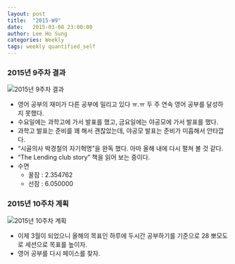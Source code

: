 ```yaml
---
layout: post
title:  "2015-W9"
date:   2015-03-08 23:00:00
author: Lee Ho Sung
categories: Weekly
tags: weekly quantified_self
---
```


### 2015년 9주차 결과
![2015년 9주차 결과](/assets/2015-W9-1.png)

* 영어 공부의 재미가 다른 공부에 밀리고 있다 ㅠ.ㅠ 두 주 연속 영어 공부를 달성하지 못했다. 
* 수요일에는 과학고에 가서 발표를 했고, 금요일에는 야공모에 가서 발표를 했다. 
* 과학고 발표는 준비를 꽤 해서 괜찮았는데, 야공모 발표는 준비가 미흡해서 안타깝다.
* “시골의사 박경철의 자기혁명”을 완독 했다. 아마 올해 내에 다시 펼쳐 볼 것 같다. 
* “The Lending club story” 책을 읽어 보는 중이다.
* 수면
    * 꿀잠 : 2.354762
    * 선잠 : 6.050000

### 2015년 10주차 계획
![2015년 10주차 계획](/assets/2015-W9-2.png)

* 이제 3월이 되었으니 올해의 목표인 하루에 두시간 공부하기를 기준으로 28 뽀모도로 세션으로 목표를 높이자. 
* 영어 공부를 다시 페이스를 찾자.
